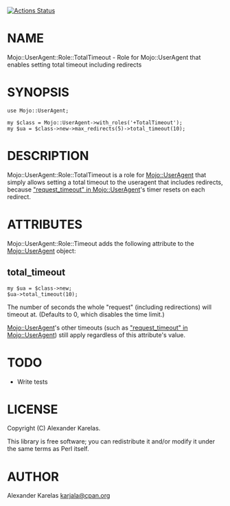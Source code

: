 [![Actions Status](https://github.com/karjala/mojo-useragent-role-total_timeout/actions/workflows/test.yml/badge.svg)](https://github.com/karjala/mojo-useragent-role-total_timeout/actions)
# NAME

Mojo::UserAgent::Role::TotalTimeout - Role for Mojo::UserAgent that enables setting total timeout including redirects

# SYNOPSIS

    use Mojo::UserAgent;

    my $class = Mojo::UserAgent->with_roles('+TotalTimeout');
    my $ua = $class->new->max_redirects(5)->total_timeout(10);

# DESCRIPTION

Mojo::UserAgent::Role::TotalTimeout is a role for [Mojo::UserAgent](https://metacpan.org/pod/Mojo%3A%3AUserAgent) that simply allows setting a total timeout to
the useragent that includes redirects, because ["request\_timeout" in Mojo::UserAgent](https://metacpan.org/pod/Mojo%3A%3AUserAgent#request_timeout)'s timer resets on each redirect.

# ATTRIBUTES

Mojo::UserAgent::Role::Timeout adds the following attribute to the [Mojo::UserAgent](https://metacpan.org/pod/Mojo%3A%3AUserAgent) object:

## total\_timeout

    my $ua = $class->new;
    $ua->total_timeout(10);

The number of seconds the whole "request" (including redirections) will timeout at.
(Defaults to 0, which disables the time limit.)

[Mojo::UserAgent](https://metacpan.org/pod/Mojo%3A%3AUserAgent)'s other timeouts (such as ["request\_timeout" in Mojo::UserAgent](https://metacpan.org/pod/Mojo%3A%3AUserAgent#request_timeout))
still apply regardless of this attribute's value.

# TODO

- Write tests

# LICENSE

Copyright (C) Alexander Karelas.

This library is free software; you can redistribute it and/or modify
it under the same terms as Perl itself.

# AUTHOR

Alexander Karelas <karjala@cpan.org>
